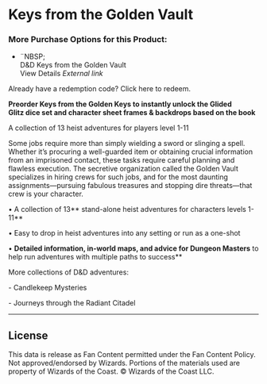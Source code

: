 # Keys from the Golden Vault

<div><h3>More Purchase Options for this Product:</h3><ul><li><div><div><a>¨NBSP;<img> </a></div><div><div>D&amp;D Keys from the Golden Vault</div><div><div><a> <span>View Details</span> <i>External link</i></a></div></div></div></div></li></ul><p>Already have a redemption code? <a>Click here to redeem.</a></p></div>

<span><strong>Preorder Keys from the Golden Keys to instantly unlock the Glided Glitz&nbsp;dice set and character sheet frames &amp; backdrops based on the book</strong></span>

A collection of 13 heist adventures for players level 1-11

Some jobs require more than simply wielding a sword or slinging a spell. Whether it’s procuring a well-guarded item or obtaining crucial information from an imprisoned contact, these tasks require careful planning and flawless execution. The secretive organization called the Golden Vault specializes in hiring crews for such jobs, and for the most daunting assignments—pursuing fabulous treasures and stopping dire threats—that crew is your character.

• A collection of 13** stand-alone heist adventures for characters levels 1-11**<br>

• Easy to drop in heist adventures into any setting or run as a one-shot<br>

• **Detailed information, in-world maps, and advice for Dungeon Masters** to help run adventures with multiple paths to success**<br>

<span>More collections of D&amp;D adventures:</span>

<span>- <a>Candlekeep Mysteries</a></span>

<span>-&nbsp;<span><a>Journeys through the Radiant Citadel</a></span></span>

---

## License

This data is release as Fan Content permitted under the Fan Content Policy. Not approved/endorsed by Wizards. Portions of the materials used are property of Wizards of the Coast. © Wizards of the Coast LLC.
